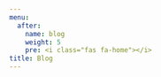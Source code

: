 ```yaml
---
menu:
  after:
    name: blog
    weight: 5
    pre: <i class="fas fa-home"></i>
title: Blog
---
```

